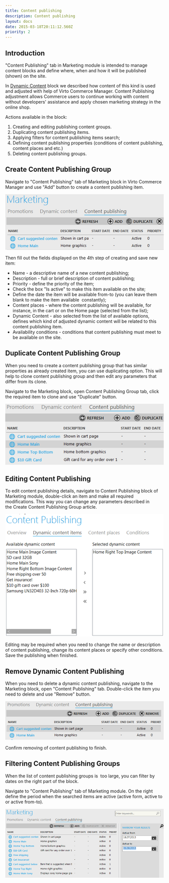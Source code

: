 ```yaml
---
title: Content publishing
description: Content publishing
layout: docs
date: 2015-03-18T20:11:12.560Z
priority: 2
---
```

## Introduction

"Content Publishing" tab in Marketing module is intended to manage content blocks and define where, when and how it will be published (shown) on the site.

In [Dynamic Content](docs/vc113userguide/marketing/dynamic-content) block we described how content of this kind is used and adjusted with help of Virto Commerce Manager. Content Publishing adjustment allows Commerce users to continue working with content without developers' assistance and apply chosen marketing strategy in the online shop.

Actions available in the block:

1. Creating and editing publishing content groups.
2. Duplicating content publishing items.
3. Applying filters for content publishing items search;
4. Defining content publishing properties (conditions of content publishing, content places and etc.)
5. Deleting content publishing groups.

## Create Content Publishing Group

Navigate to "Content Publishing" tab of Marketing block in Virto Commerce Manager and use "Add" button to create a content publishing item.

<img src="../../../assets/images/docs/001-add-content-publishing.PNG" />

Then fill out the fields displayed on the 4th step of creating and save new item:

* Name - a descriptive name of a new content publishing;
* Description - full or brief description of content publishing;
* Priority - define the priority of the item;
* Check the box "Is active" to make this item available on the site;
* Define the date the item will be available from-to (you can leave them blank to make the item available  constantly);
* Content places - where the content publishing will be available, for instance, in the cart or on the Home page (selected from the list);
* Dynamic Content - also selected from the list of available options, defines which kind of adjusted dynamic content will be related to this content publishing item.
* Availability conditions - conditions that content publishing must meet to be available on the site.

## Duplicate Content Publishing Group

When you need to create a content publishing group that has similar properties as already created item, you can use duplicating option. This will help to clone content publishing group and then edit any parameters that differ from its clone.

Navigate to the Marketing block, open Content Publishing Group tab, click the required item to clone and use "Duplicate" button.

<img src="../../../assets/images/docs/003-duplicate-content-publishing.PNG" />

## Editing Content Publishing

To edit content publishing details, navigate to Content Publishing block of Marketing module, double-click an item and make all required modifications. This way you can change any parameters described in the Create Content Publishing Group article.

<img src="../../../assets/images/docs/002-edit-content-publishing.PNG" />

Editing may be required when you need to change the name or description of content publishing, change its content places or specify other conditions. Save the publishing when finished.

## Remove Dynamic Content Publishing

When you need to delete a dynamic content publishing, navigate to the Marketing block, open "Content Publishing" tab. Double-click the item you need to delete and use "Remove" button.

<img src="../../../assets/images/docs/004-remove-content-publishing.PNG" />

Confirm removing of content publishing to finish.

## Filtering Content Publishing Groups

When the list of content publishing groups is  too large, you can filter by dates on the right part of the block.

Navigate to "Content Publishing" tab of Marketing module. On the right define the period when the searched items are active (active form, active to or active from-to).

<img src="../../../assets/images/docs/005-filtering-content-publishing.PNG" />